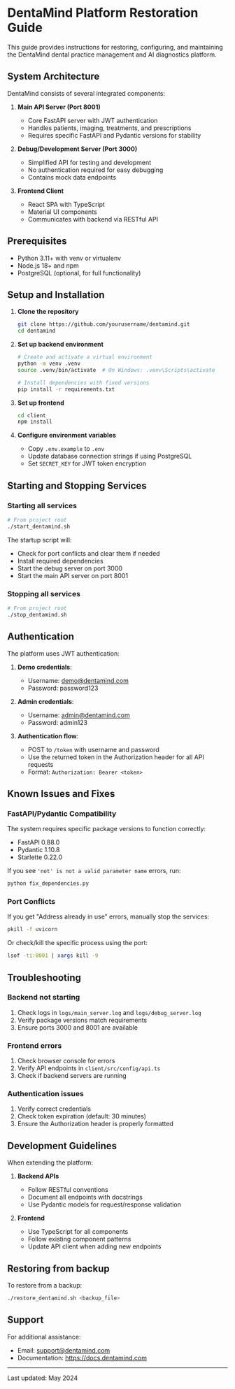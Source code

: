 # DentaMind Platform Restoration Guide

This guide provides instructions for restoring, configuring, and maintaining the DentaMind dental practice management and AI diagnostics platform.

## System Architecture

DentaMind consists of several integrated components:

1. **Main API Server (Port 8001)**
   - Core FastAPI server with JWT authentication
   - Handles patients, imaging, treatments, and prescriptions
   - Requires specific FastAPI and Pydantic versions for stability

2. **Debug/Development Server (Port 3000)**
   - Simplified API for testing and development
   - No authentication required for easy debugging
   - Contains mock data endpoints

3. **Frontend Client**
   - React SPA with TypeScript
   - Material UI components
   - Communicates with backend via RESTful API

## Prerequisites

- Python 3.11+ with venv or virtualenv
- Node.js 18+ and npm
- PostgreSQL (optional, for full functionality)

## Setup and Installation

1. **Clone the repository**
   ```bash
   git clone https://github.com/yourusername/dentamind.git
   cd dentamind
   ```

2. **Set up backend environment**
   ```bash
   # Create and activate a virtual environment
   python -m venv .venv
   source .venv/bin/activate  # On Windows: .venv\Scripts\activate
   
   # Install dependencies with fixed versions
   pip install -r requirements.txt
   ```

3. **Set up frontend**
   ```bash
   cd client
   npm install
   ```

4. **Configure environment variables**
   - Copy `.env.example` to `.env`
   - Update database connection strings if using PostgreSQL
   - Set `SECRET_KEY` for JWT token encryption

## Starting and Stopping Services

### Starting all services
```bash
# From project root
./start_dentamind.sh
```

The startup script will:
- Check for port conflicts and clear them if needed
- Install required dependencies
- Start the debug server on port 3000
- Start the main API server on port 8001

### Stopping all services
```bash
# From project root
./stop_dentamind.sh
```

## Authentication

The platform uses JWT authentication:

1. **Demo credentials**:
   - Username: demo@dentamind.com
   - Password: password123

2. **Admin credentials**:
   - Username: admin@dentamind.com
   - Password: admin123

3. **Authentication flow**:
   - POST to `/token` with username and password
   - Use the returned token in the Authorization header for all API requests
   - Format: `Authorization: Bearer <token>`

## Known Issues and Fixes

### FastAPI/Pydantic Compatibility

The system requires specific package versions to function correctly:
- FastAPI 0.88.0
- Pydantic 1.10.8
- Starlette 0.22.0

If you see `'not' is not a valid parameter name` errors, run:
```bash
python fix_dependencies.py
```

### Port Conflicts

If you get "Address already in use" errors, manually stop the services:
```bash
pkill -f uvicorn
```

Or check/kill the specific process using the port:
```bash
lsof -ti:8001 | xargs kill -9
```

## Troubleshooting

### Backend not starting
1. Check logs in `logs/main_server.log` and `logs/debug_server.log`
2. Verify package versions match requirements
3. Ensure ports 3000 and 8001 are available

### Frontend errors
1. Check browser console for errors
2. Verify API endpoints in `client/src/config/api.ts`
3. Check if backend servers are running

### Authentication issues
1. Verify correct credentials
2. Check token expiration (default: 30 minutes)
3. Ensure the Authorization header is properly formatted

## Development Guidelines

When extending the platform:

1. **Backend APIs**
   - Follow RESTful conventions
   - Document all endpoints with docstrings
   - Use Pydantic models for request/response validation

2. **Frontend**
   - Use TypeScript for all components
   - Follow existing component patterns
   - Update API client when adding new endpoints

## Restoring from backup

To restore from a backup:
```bash
./restore_dentamind.sh <backup_file>
```

## Support

For additional assistance:
- Email: support@dentamind.com
- Documentation: https://docs.dentamind.com

---

Last updated: May 2024 